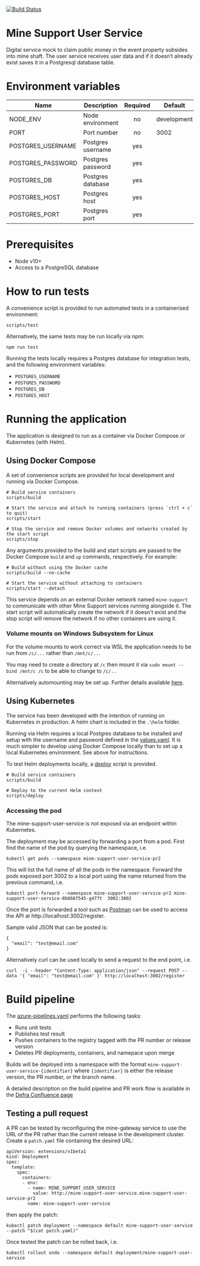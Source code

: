 [![Build Status](https://defradev.visualstudio.com/DEFRA_FutureFarming/_apis/build/status/DEFRA.mine-support-user-service?branchName=master)](https://defradev.visualstudio.com/DEFRA_FutureFarming/_build/latest?definitionId=594&branchName=master)

# Mine Support User Service

Digital service mock to claim public money in the event property subsides into mine shaft.  The user service receives user data and if it doesn’t already exist saves it in a Postgresql database table.

# Environment variables

| Name              | Description       | Required | Default     | Valid                     | Notes |
|-------------------|-------------------|:--------:|-------------|---------------------------|-------|
| NODE_ENV          | Node environment  | no       | development |development,test,production|       |
| PORT              | Port number       | no       | 3002        |                           |       |
| POSTGRES_USERNAME | Postgres username | yes      |             |                           |       |
| POSTGRES_PASSWORD | Postgres password | yes      |             |                           |       |
| POSTGRES_DB       | Postgres database | yes      |             |                           |       |
| POSTGRES_HOST     | Postgres host     | yes      |             |                           |       |
| POSTGRES_PORT     | Postgres port     | yes      |             |                           |       |

# Prerequisites

- Node v10+
- Access to a PostgreSQL database

# How to run tests

A convenience script is provided to run automated tests in a containerised environment:

```
scripts/test
```

Alternatively, the same tests may be run locally via npm:

```
npm run test
```

Running the tests locally requires a Postgres database for integration tests, and the following environment variables:

- `POSTGRES_USERNAME`
- `POSTGRES_PASSWORD`
- `POSTGRES_DB`
- `POSTGRES_HOST`

# Running the application

The application is designed to run as a container via Docker Compose or Kubernetes (with Helm).

## Using Docker Compose

A set of convenience scripts are provided for local development and running via Docker Compose.

```
# Build service containers
scripts/build

# Start the service and attach to running containers (press `ctrl + c` to quit)
scripts/start

# Stop the service and remove Docker volumes and networks created by the start script
scripts/stop
```

Any arguments provided to the build and start scripts are passed to the Docker Compose `build` and `up` commands, respectively. For example:

```
# Build without using the Docker cache
scripts/build --no-cache

# Start the service without attaching to containers
scripts/start --detach
```

This service depends on an external Docker network named `mine-support` to communicate with other Mine Support services running alongside it. The start script will automatically create the network if it doesn't exist and the stop script will remove the network if no other containers are using it.

### Volume mounts on Windows Subsystem for Linux

For the volume mounts to work correct via WSL the application needs to be run from `/c/...` rather than `/mnt/c/..`.

You may need to create a directory at `/c` then mount it via `sudo mount --bind /mnt/c /c` to be able to change to `/c/..`

Alternatively automounting may be set up. Further details available [here](https://nickjanetakis.com/blog/setting-up-docker-for-windows-and-wsl-to-work-flawlessly).

## Using Kubernetes

The service has been developed with the intention of running on Kubernetes in production.  A helm chart is included in the `.\helm` folder.

Running via Helm requires a local Postgres database to be installed and setup with the username and password defined in the [values.yaml](./helm/values.yaml). It is much simpler to develop using Docker Compose locally than to set up a local Kubernetes environment. See above for instructions.

To test Helm deployments locally, a [deploy](./deploy) script is provided.

```
# Build service containers
scripts/build

# Deploy to the current Helm context
scripts/deploy
```

### Accessing the pod

The mine-support-user-service is not exposed via an endpoint within Kubernetes.

The deployment may be accessed by forwarding a port from a pod.
First find the name of the pod by querying the namespace, i.e.

`kubectl get pods --namespace mine-support-user-service-pr2`

This will list the full name of all the pods in the namespace. Forward the pods exposed port 3002
to a local port using the name returned from the previous command, i.e.

`kubectl port-forward --namespace mine-support-user-service-pr2 mine-support-user-service-8b666f545-g477t  3002:3002`

Once the port is forwarded a tool such as [Postman](https://www.getpostman.com/) can be used to access the API at http://localhost:3002/register.

Sample valid JSON that can be posted is:

```
{
  "email": "test@email.com"
}
```

Alternatively curl can be used locally to send a request to the end point, i.e.

```
curl  -i --header "Content-Type: application/json" --request POST --data '{ "email": "test@email.com" }' http://localhost:3002/register
```

# Build pipeline

The [azure-pipelines.yaml](azure-pipelines.yaml) performs the following tasks:
- Runs unit tests
- Publishes test result
- Pushes containers to the registry tagged with the PR number or release version
- Deletes PR deployments, containers, and namepace upon merge

Builds will be deployed into a namespace with the format `mine-support-user-service-{identifier}` where `{identifier}` is either the release version, the PR number, or the branch name.

A detailed description on the build pipeline and PR work flow is available in the [Defra Confluence page](https://eaflood.atlassian.net/wiki/spaces/FFCPD/pages/1281359920/Build+Pipeline+and+PR+Workflow)

## Testing a pull request

A PR can be tested by reconfiguring the mine-gateway service to use the URL of the PR rather than the current release in the development cluster. Create a `patch.yaml` file containing the desired URL:

```
apiVersion: extensions/v1beta1
kind: Deployment
spec:
  template:
    spec:
      containers:
      - env:
        - name: MINE_SUPPORT_USER_SERVICE
          value: http://mine-support-user-service.mine-support-user-service-pr2
        name: mine-support-user-service
```

then apply the patch:

`kubectl patch deployment --namespace default mine-support-user-service --patch "$(cat patch.yaml)"`

Once tested the patch can be rolled back, i.e.

`kubectl rollout undo --namespace default deployment/mine-support-user-service`
